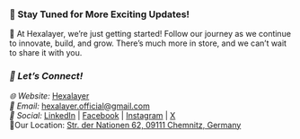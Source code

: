 
### 🚀 Stay Tuned for More Exciting Updates!
🌟 At Hexalayer, we’re just getting started! Follow our journey as we continue to innovate, build, and grow. There’s much more in store, and we can’t wait to share it with you.

### *💬 Let’s Connect!*  
*🌐 Website:* [Hexalayer](https://hexalayer.github.io/)  
*📧 Email:* hexalayer.official@gmail.com  
*📱 Social:* [LinkedIn](https://linkedin.com/company/hexalayer-ln) | [Facebook](https://www.facebook.com/profile.php?id=61568292851414) | [Instagram](https://instagram.com/hexalayer) | [X](https://x.com/hexalayer_x)  
📍Our Location: [Str. der Nationen 62, 09111 Chemnitz, Germany](https://www.google.com/maps?q=Str.+der+Nationen+62,+09111+Chemnitz,+Germany)